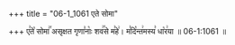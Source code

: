 +++
title = "06-1_1061 एते सोमा"

+++
ए꣣ते꣡ सोमा꣢꣯ असृक्षत गृणा꣣नाः꣡ शव꣢꣯से म꣣हे꣢। म꣣दि꣡न्त꣢मस्य꣣ धा꣡र꣢या ॥ 06-1:1061 ॥